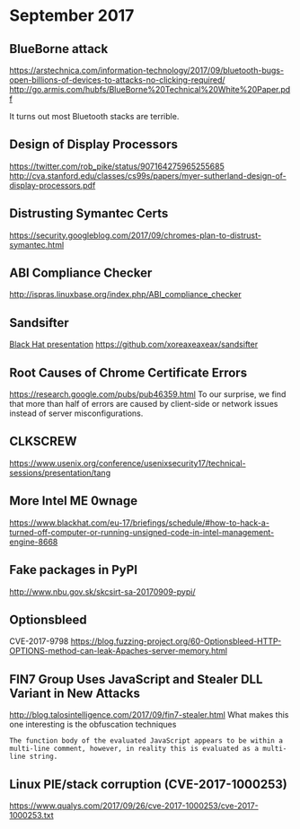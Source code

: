 # September 2017
BlueBorne attack
----------------
<https://arstechnica.com/information-technology/2017/09/bluetooth-bugs-open-billions-of-devices-to-attacks-no-clicking-required/>
<http://go.armis.com/hubfs/BlueBorne%20Technical%20White%20Paper.pdf>

It turns out most Bluetooth stacks are terrible.

Design of Display Processors
----------------------------
<https://twitter.com/rob_pike/status/907164275965255685>
<http://cva.stanford.edu/classes/cs99s/papers/myer-sutherland-design-of-display-processors.pdf>

Distrusting Symantec Certs
--------------------------
<https://security.googleblog.com/2017/09/chromes-plan-to-distrust-symantec.html>

ABI Compliance Checker
----------------------
<http://ispras.linuxbase.org/index.php/ABI_compliance_checker>

Sandsifter
----------
[Black Hat presentation](https://www.youtube.com/watch?v=KrksBdWcZgQ)
<https://github.com/xoreaxeaxeax/sandsifter>

Root Causes of Chrome Certificate Errors
----------------------------------------
<https://research.google.com/pubs/pub46359.html>
	To our surprise, we find that more than half of errors are caused by client-side or
	network issues instead of server misconfigurations.


CLKSCREW
--------
<https://www.usenix.org/conference/usenixsecurity17/technical-sessions/presentation/tang>

More Intel ME 0wnage
--------------------
<https://www.blackhat.com/eu-17/briefings/schedule/#how-to-hack-a-turned-off-computer-or-running-unsigned-code-in-intel-management-engine-8668>

Fake packages in PyPI
---------------------
<http://www.nbu.gov.sk/skcsirt-sa-20170909-pypi/>

Optionsbleed
------------
CVE-2017-9798
<https://blog.fuzzing-project.org/60-Optionsbleed-HTTP-OPTIONS-method-can-leak-Apaches-server-memory.html>

FIN7 Group Uses JavaScript and Stealer DLL Variant in New Attacks
-----------------------------------------------------------------
<http://blog.talosintelligence.com/2017/09/fin7-stealer.html>
What makes this one interesting is the obfuscation techniques

``The function body of the evaluated JavaScript appears to be within a multi-line comment, however, in reality this is evaluated as a multi-line string.``

Linux PIE/stack corruption (CVE-2017-1000253)
---------------------------------------------

<https://www.qualys.com/2017/09/26/cve-2017-1000253/cve-2017-1000253.txt>

